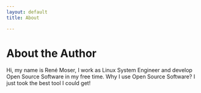 ```yaml
---
layout: default
title: About

---
```

# About the Author

Hi, my name is René Moser, I work as Linux System Engineer and develop Open Source Software in my free time. Why I use Open Source Software? I just took the best tool I could get!
